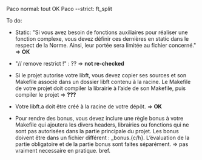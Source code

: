 Paco normal: tout OK
Paco --strict: ft_split


To do:
- Static:
"Si vous avez besoin de fonctions auxiliaires pour réaliser une fonction complexe,
vous devez définir ces dernières en static dans le respect de la Norme. Ainsi, leur
portée sera limitée au fichier concerné."
=> **OK**

- "// remove restrict !" : ??
=> **not re-checked**

- Si le projet autorise votre libft, vous devez copier ses sources et son Makefile
associé dans un dossier libft contenu à la racine. Le Makefile de votre projet doit
compiler la librairie à l’aide de son Makefile, puis compiler le projet
=> **???**

- Votre libft.a doit être créé à la racine de votre dépôt.
=> **OK**

- Pour rendre des bonus, vous devez inclure une règle bonus à votre Makefile qui
ajoutera les divers headers, librairies ou fonctions qui ne sont pas autorisées dans
la partie principale du projet. Les bonus doivent être dans un fichier différent :
_bonus.{c/h}. L’évaluation de la partie obligatoire et de la partie bonus sont
faites séparément.
=> pas vraiment necessaire en pratique. bref.